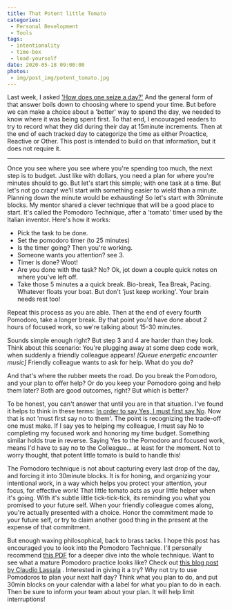 ```yaml
---
title: That Potent little Tomato
categories:
 - Personal Development
 - Tools
tags:
 - intentionality
 - time-box
 - lead-yourself
date: 2020-05-18 09:00:00
photos: 
 - img/post_img/potent_tomato.jpg
---
```


Last week, I asked ['How does one seize a day?'](/2020/05/11/proactive-and-reactive/) And the general form of that answer boils down to choosing where to spend your time. But before we can make a choice about a 'better' way to spend the day, we needed to know where it was being spent first. To that end, I encouraged readers to try to record what they did during their day at 15minute increments. Then at the end of each tracked day to categorize the time as either Proactice, Reactive or Other. This post is intended to build on that information, but it does not require it.

___

Once you see where you see where you're spending too much, the next step is to budget. Just like with dollars, you need a plan for where you're minutes should to go. But let's start this simple; with one task at a time. But let's not go crazy! we'll start with something easier to wield than a minute. Planning down the minute would be exhausting! So let's start with 30minute blocks. My mentor shared a clever technique that will be a good place to start.
It's called the Pomodoro Technique, after a 'tomato' timer used by the Italian inventor. Here's how it works:

- Pick the task to be done.
- Set the pomodoro timer (to 25 minutes)
- Is the timer going? Then you're working.
- Someone wants you attention? see 3.
- Timer is done? Woot!
- Are you done with the task? No? Ok, jot down a couple quick notes on where you've left off.
- Take those 5 minutes a a quick break. Bio-break, Tea Break, Pacing. Whatever floats your boat. But don't 'just keep working'. Your brain needs rest too!

Repeat this process as you are able. Then at the end of every fourth Pomodoro, take a longer break. By that point you'd have done about 2 hours of focused work, so we're talking about 15-30 minutes.

Sounds simple enough right? But step 3 and 4 are harder than they look. Think about this scenario: You're plugging away at some deep code work, when suddenly a friendly colleague appears!
*[Queue energetic encounter music]*
Friendly colleague wants to ask for help. What do you do?

And that's where the rubber meets the road. Do you break the Pomodoro, and your plan to offer help? Or do you keep your Pomodoro going and help them later? Both are good outcomes, right? But which is better?

To be honest, you can't answer that until you are in that situation. I've found it helps to think in these terms: [In order to say Yes, I must first say No](../say-no-to-say-yes/). Now that is not 'must first say no to them'. The point is recognizing the trade-off one must make. If I say yes to helping my colleague, I must say No to completing my focused work and honoring my time budget. Something similar holds true in reverse. Saying Yes to the Pomodoro and focused work, means I'd have to say no to the Colleague... at least for the moment. Not to worry thought, that potent little tomato is build to handle this!

The Pomodoro technique is not about capturing every last drop of the day, and forcing it into 30minute blocks. It is for honing, and organizing your intentional work, in a way which helps you protect your attention, your focus, for effective work! That little tomato acts as your little helper when it's going. With it's subtle little tick-tick-tick, its reminding you what you promised to your future self. When your friendly colleague comes along, you're actually presented with a choice. Honor the commitment made to your future self, or try to claim another good thing in the present at the expense of that commitment.

But enough waxing philosophical, back to brass tacks. I hope this post has encouraged you to look into the Pomodoro Technique. I'll personally recommend [this PDF](http://baomee.info/pdf/technique/1.pdf) for a deeper dive into the whole technique. Want to see what a mature Pomodoro practice looks like? Check out [this blog post by Claudio Lassala](https://lassala.net/2020/05/12/thoughts-on-the-pomodoro-technique/) . Interested in giving it a try? Why not try to use Pomodoros to plan your next half day? Think what you plan to do, and put 30min blocks on your calendar with a label for what you plan to do in each. Then be sure to inform your team about your plan. It will help limit interruptions!
